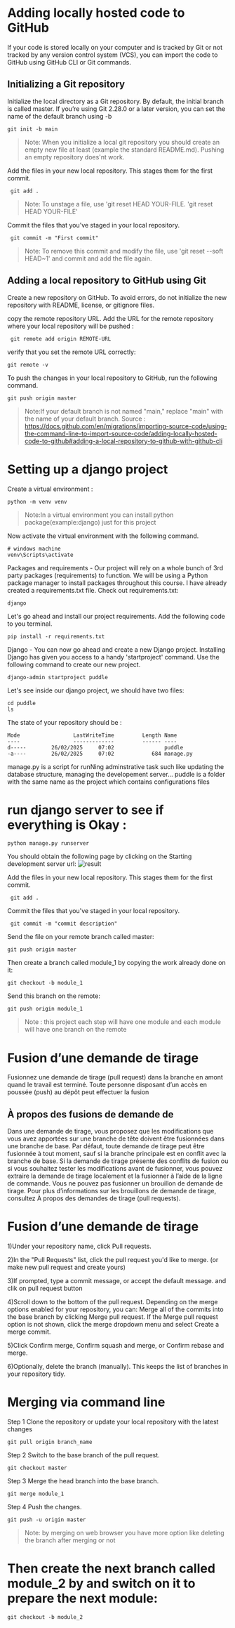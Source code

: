 # Adding locally hosted code to GitHub
If your code is stored locally on your computer and is tracked by Git or not tracked by any version control system (VCS), you can import the code to GitHub using GitHub CLI or Git commands.

##  Initializing a Git repository
Initialize the local directory as a Git repository. By default, the initial branch is called master.
If you’re using Git 2.28.0 or a later version, you can set the name of the default branch using -b
```
git init -b main
```
>Note: When you initialize a local git repository you should create an	empty new file at least (example the standard	README.md).
Pushing an empty repository does'nt work.

Add the files in your new local repository. This stages them for the first commit.
```
 git add .
```
>Note: To unstage a file, use 'git reset HEAD YOUR-FILE. 'git reset HEAD YOUR-FILE'

Commit the files that you've staged in your local repository.
```
 git commit -m "First commit"
```
>Note: To remove this commit and modify the file, use 'git reset --soft HEAD~1' and commit and add the file again.

## Adding a local repository to GitHub using Git
Create a new repository on GitHub.
To avoid errors, do not initialize the new repository with README, license, or gitignore files.

copy the remote repository URL.
Add the URL for the remote repository where your local repository will be pushed :
```
 git remote add origin REMOTE-URL
```
verify that you set the remote URL correctly:
```
git remote -v
```
To push the changes in your local repository to GitHub, run the following command.
```
git push origin master
```
> Note:If your default branch is not named "main," replace "main" with the name of your default branch.
>Source : https://docs.github.com/en/migrations/importing-source-code/using-the-command-line-to-import-source-code/adding-locally-hosted-code-to-github#adding-a-local-repository-to-github-with-github-cli

# Setting up a django project


Create a virtual environment :
```
python -m venv venv
```
>Note:In a virtual environment you can install python package(example:django) just for this project

Now activate the virtual environment with the following command.
```
# windows machine
venv\Scripts\activate
```
Packages and requirements - Our project will rely on a whole bunch of 3rd party packages (requirements) to function. We will be using a Python package manager to install packages throughout this course. 
I have already created a requirements.txt file. Check out requirements.txt:
```
django
```
Let's go ahead and install our project requirements. Add the following code to you terminal.
```
pip install -r requirements.txt  
```
Django - You can now go ahead and create a new Django project. Installing Django has given you access to a handy 'startproject' command. Use the following command to create our new project.
```
django-admin startproject puddle
```
Let's see inside our django project, we should have two files:
```
cd puddle
ls
```
The state of your repository should be :
```
Mode                 LastWriteTime         Length Name
----                 -------------         ------ ----
d-----        26/02/2025     07:02                puddle
-a----        26/02/2025     07:02            684 manage.py
```
manage.py is a script for runNing adminstrative task such like updating the database structure, managing the developement server...
puddle is a folder with the same name as the project which contains configurations files

# run django server to see if everything is Okay : 
```
python manage.py runserver
```
You should obtain the following page by clicking on the Starting development server url:
![result](django_welcome_page.png)


Add the files in your new local repository. This stages them for the first commit.
```
 git add .
```
Commit the files that you've staged in your local repository.
```
 git commit -m "commit description"
```
Send the file on your remote branch called master:
```
git push origin master
```
Then create a branch called module_1 by copying the work already done on it:
````
git checkout -b module_1
````
Send this branch on the remote:

```
git push origin module_1
```

>Note : this project each step will have one module and each module will have one branch on the remote
# Fusion d’une demande de tirage
Fusionnez une demande de tirage (pull request) dans la branche en amont quand le travail est terminé. Toute personne disposant d’un accès en poussée (push) au dépôt peut effectuer la fusion
## À propos des fusions de demande de 
Dans une demande de tirage, vous proposez que les modifications que vous avez apportées sur une branche de tête doivent être fusionnées dans une branche de base. Par défaut, toute demande de tirage peut être fusionnée à tout moment, sauf si la branche principale est en conflit avec la branche de base.
Si la demande de tirage présente des conflits de fusion ou si vous souhaitez tester les modifications avant de fusionner, vous pouvez extraire la demande de tirage localement et la fusionner à l’aide de la ligne de commande.
Vous ne pouvez pas fusionner un brouillon de demande de tirage. Pour plus d’informations sur les brouillons de demande de tirage, consultez À propos des demandes de tirage (pull requests).
# Fusion d’une demande de tirage
1)Under your repository name, click  Pull requests.

2)In the "Pull Requests" list, click the pull request you'd like to merge. (or make new pull request and create yours)

3)If prompted, type a commit message, or accept the default message.
and clik on pull request button

4)Scroll down to the bottom of the pull request. Depending on the merge options enabled for your repository, you can:
Merge all of the commits into the base branch by clicking Merge pull request. If the Merge pull request option is not shown, click the merge dropdown menu and select Create a merge commit.

5)Click Confirm merge, Confirm squash and merge, or Confirm rebase and merge.

6)Optionally, delete the branch (manually). This keeps the list of branches in your repository tidy.
# Merging via command line
Step 1 Clone the repository or update your local repository with the latest changes
```
git pull origin branch_name
```
Step 2 Switch to the base branch of the pull request.
```
git checkout master
```
Step 3 Merge the head branch into the base branch.
```
git merge module_1
```
Step 4 Push the changes.
```
git push -u origin master

```

> Note: by merging on web browser you have more option like deleting the branch after merging or not

# Then create the next branch called module_2 by and switch on it to prepare the next module:
```
git checkout -b module_2
```

